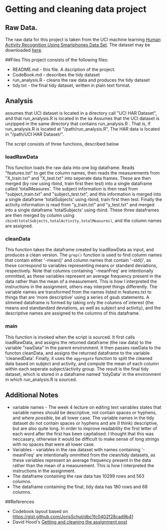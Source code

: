 
# Getting and cleaning data project

## Raw Data.
The raw data for this project is taken from the UCI machine learning [Human Activity Recognition Using Smartphones Data Set](http://archive.ics.uci.edu/ml/datasets/Human+Activity+Recognition+Using+Smartphones). The dataset may be downloaded [here](https://d396qusza40orc.cloudfront.net/getdata%2Fprojectfiles%2FUCI%20HAR%20Dataset.zip). 

##Files
This project consists of the following files:
- README.md - this file. A dscription of the project.
- CodeBook.md - describes the tidy dataset
- run_analysis.R - cleans the raw data and produces the tidy dataset
- tidy.txt - the final tidy dataset, written in plain text format.

## Analysis
assumes that UCI dataset is located in a directory call "UCI HAR Dataset", and that run\_analysis.R is located in the sa
Assumes that the UCI dataset is unzipped in the same directory that contains run\_analysis.R . That is, if run\_analysis.R is located at "/path/run_analysis.R", The HAR data is located in "/path/UCI HAR Dataset/".

The script consists of three functions, described below

### loadRawData 
This function loads the raw data into one big dataframe. Reads "features.txt" to get the column names, then reads the measurements from "X_train.txt" and "X_test.txt" into seperate data frames. These are then merged (by row using rbind, train first then test) into a single dataframe called 'totalMeasures'. The subject information is then read from "subject_train.txt" and "subject_test.txt", and this information is merged into a single dataframe 'totalSubjects' using rbind, train first then test. Finally the activity information is read from "y_train.txt" and "y_test.txt" and merged into a single dataframe 'totalSubjects' using rbind. These three dataframes are then merged by column using `cbind(totalSubjects,totalActivity,totalMeasures)`, and the column names are assigned.
### cleanData
This function takes the dataframe created by loadRawData as input, and produces a clean version. The `grep()` function is used to find column names that contain either '-mean()' and column names that contain '-std()', as these correspond to variables representing means or standard deviations, respectively. Note that columns containing '-meanFreq' are intentionally ommitted, as these variables represent an average frequency present in the data rather than the mean of a measurement. This is how I interpreted the instructions in the assignment, others may interpret things differently. The variable names are transformed from the names listed in features.txt to things that are 'more descriptive' using a series of gsub statements. A slimmed dataframe is formed by taking only the columns of interest (the means and standandard deviations, as well as subject and activity), and the descriptive names are assigned to the columns of this dataframe.
### main
This function is invoked when the script is sourced. It first calls loadRawData, and assigns the returned dataframe (the raw data) to the variable "rawData" in the parent environment. It then passes rawData to the functon cleanData, and assigns the returned dataframe to the variable 'cleanedData'. Finally, it uses the `aggregate` function to split the cleaned data based on subject and activity, and compute the mean of each column within each seperate subject/activity group. The result is the final tidy dataset, which is stored in a dataframe named 'tidyData' in the environment in which run_analysis.R is sourced.


## Additional Notes
- variable names -  The week 4 lecture on editing text variables states that variable names should be descriptive, not contain spaces or hyphens, and _where possible_, be all lower case. The variable names in the tidy dataset do not contain spaces or hyphens and are (I think) descriptive, but are also quite long. In order to improve readability the first letter of each word after the first has been capitalised. I thought that this was neccasary, otherwise it would be difficult to make sense of long strings with no spaces that were all lower case.
- Variables - variables in the raw dataset with names containing '-meanFreq' are intentionally ommitted from the clean/tidy datasets, as these variables represent an average frequency present in the data rather than the mean of a measurement. This is how I interpreted the instructions in the assignment.
- The dataframe containing the raw data has 10299 rows and 563 columns.
- The dataframe containing the final, tidy data has 180 rows and 68 columns.



##References
- Codebook layout based on https://gist.github.com/JorisSchut/dbc1fc0402f28cad9b41 
- David Hood's [Getting and cleaning the assignment post](https://thoughtfulbloke.wordpress.com/2015/09/09/getting-and-cleaning-the-assignment/)


